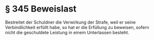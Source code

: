 # § 345 Beweislast
Bestreitet der Schuldner die Verwirkung der Strafe, weil er seine Verbindlichkeit erfüllt habe, so hat er die Erfüllung zu beweisen, sofern nicht die geschuldete Leistung in einem Unterlassen besteht.